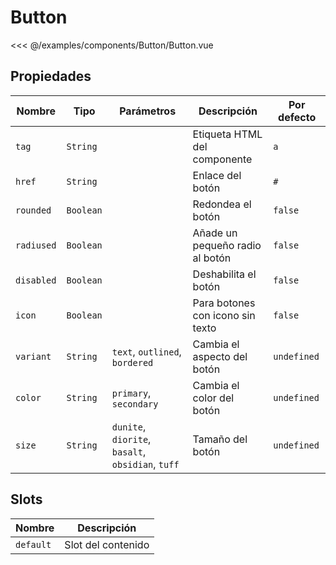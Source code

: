 # Button

<Preview>
  <template slot="demo">
    <components-Button-Button /> 
  </template>

  <<< @/examples/components/Button/Button.vue
</Preview>

## Propiedades

| Nombre     | Tipo      | Parámetros                                        | Descripción                      | Por defecto |
|------------|-----------|---------------------------------------------------|----------------------------------|-------------|
| `tag`      | `String`  |                                                   | Etiqueta HTML del componente     | `a`         |
| `href`     | `String`  |                                                   | Enlace del botón                 | `#`         |
| `rounded`  | `Boolean` |                                                   | Redondea el botón                | `false`     |
| `radiused` | `Boolean` |                                                   | Añade un pequeño radio al botón  | `false`     |
| `disabled` | `Boolean` |                                                   | Deshabilita el botón             | `false`     |
| `icon`     | `Boolean` |                                                   | Para botones con icono sin texto | `false`     |
| `variant`  | `String`  | `text`, `outlined`, `bordered`                    | Cambia el aspecto del botón      | `undefined` |
| `color`    | `String`  | `primary`, `secondary`                            | Cambia el color del botón        | `undefined` |
| `size`     | `String`  | `dunite`, `diorite`, `basalt`, `obsidian`, `tuff` | Tamaño del botón                 | `undefined` |

## Slots

| Nombre    | Descripción        |
|-----------|--------------------|
| `default` | Slot del contenido |

